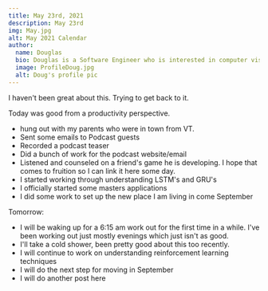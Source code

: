 ```yaml
---
title: May 23rd, 2021
description: May 23rd
img: May.jpg
alt: May 2021 Calendar
author:
  name: Douglas
  bio: Douglas is a Software Engineer who is interested in computer vision and our quest for strong AI. He also is constantly looking for ways to push the envelope of his personal mental and physical fitness.
  image: ProfileDoug.jpg
  alt: Doug's profile pic
---
```


I haven't been great about this. 
Trying to get back to it.

Today was good from a productivity perspective. 

* hung out with my parents who were in town from VT.
* Sent some emails to Podcast guests
* Recorded a podcast teaser
* Did a bunch of work for the podcast website/email
* Listened and counseled on a friend's game he is developing. I hope that comes to fruition so I can link it here some day.
* I started working through understanding LSTM's and GRU's
* I officially started some masters applications
* I did some work to set up the new place I am living in come September

Tomorrow:
* I will be waking up for a 6:15 am work out for the first time in a while. I've been working out just mostly evenings which just isn't as good.
* I'll take a cold shower, been pretty good about this too recently.
* I will continue to work on understanding reinforcement learning techniques
* I will do the next step for moving in September
* I will do another post here
